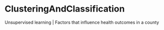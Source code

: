 # ClusteringAndClassification
Unsupervised learning | Factors that influence health outcomes in a county
